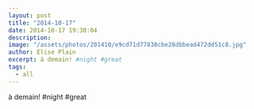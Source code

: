 ```yaml
---
layout: post
title: "2014-10-17"
date: 2014-10-17 19:30:04
description: 
image: "/assets/photos/201410/e9cd71d77838cbe28dbbead472dd51c8.jpg"
author: Elise Plain
excerpt: à demain! #night #great
tags: 
  - all
---
```


à demain! #night #great
<p></p>
